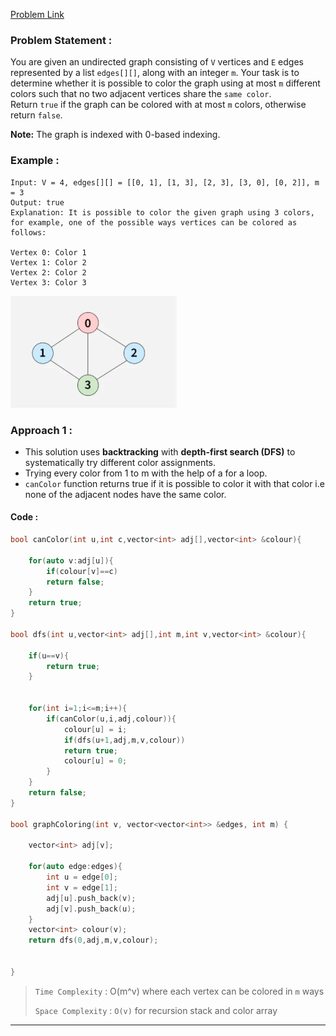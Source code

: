[Problem Link](https://www.geeksforgeeks.org/problems/m-coloring-problem-1587115620/1)
### Problem Statement : 

You are given an undirected graph consisting of `V` vertices and `E` edges represented by a list `edges[][]`, along with an integer `m`. 
Your task is to determine whether it is possible to color the graph using at most `m` different colors such that no two adjacent vertices share the `same color`. Return `true` if the graph can be colored with at most `m` colors, otherwise return `false`. 

**Note:** The graph is indexed with 0-based indexing.

### Example : 

```
Input: V = 4, edges[][] = [[0, 1], [1, 3], [2, 3], [3, 0], [0, 2]], m = 3
Output: true
Explanation: It is possible to color the given graph using 3 colors, for example, one of the possible ways vertices can be colored as follows:  

Vertex 0: Color 1
Vertex 1: Color 2
Vertex 2: Color 2
Vertex 3: Color 3
```

![img](../Images/mcolouring.png)
### Approach 1 :

- This solution uses **backtracking** with **depth-first search (DFS)** to systematically try different color assignments.
- Trying every color from 1 to m with the help of a for a loop.
-  `canColor` function returns true if it is possible to color it with that color i.e none of the adjacent nodes have the same color.  
  

#### Code :

``` cpp
bool canColor(int u,int c,vector<int> adj[],vector<int> &colour){
	
	for(auto v:adj[u]){
		if(colour[v]==c)
		return false;
	}
	return true;
}

bool dfs(int u,vector<int> adj[],int m,int v,vector<int> &colour){
	
	if(u==v){
		return true;
	}
	
	
	for(int i=1;i<=m;i++){
		if(canColor(u,i,adj,colour)){
			colour[u] = i;
			if(dfs(u+1,adj,m,v,colour))
			return true;
			colour[u] = 0;
		}
	}
	return false;
}

bool graphColoring(int v, vector<vector<int>> &edges, int m) {
	
	vector<int> adj[v];
	
	for(auto edge:edges){
		int u = edge[0];
		int v = edge[1];
		adj[u].push_back(v);
		adj[v].push_back(u);
	}
	vector<int> colour(v);
	return dfs(0,adj,m,v,colour);
	

}
```


> `Time Complexity` : O(m^v) where each vertex can be colored in `m` ways
> 
> `Space Complexity` : `O(v)` for recursion stack and color array

---

